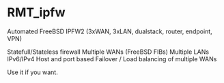 # RMT_ipfw
Automated FreeBSD IPFW2 (3xWAN, 3xLAN, dualstack, router, endpoint, VPN)

Statefull/Stateless firewall
Multiple WANs (FreeBSD FIBs)
Multiple LANs
IPv6/IPv4
Host and port based
Failover / Load balancing of multiple WANs


Use it if you want.
